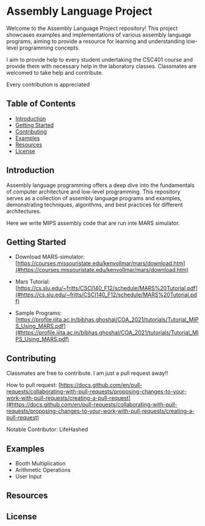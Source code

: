 # Assembly Language Project

Welcome to the Assembly Language Project repository! This project showcases examples and implementations of various assembly language programs, aiming to provide a resource for learning and understanding low-level programming concepts.

I aim to provide help to every student undertaking the CSC401 course and provide them with necessary help in the laboratory classes. Classmates are welcomed to take help and contribute.

Every contribution is appreciated

## Table of Contents
- [Introduction](#introduction)
- [Getting Started](#getting-started)
- [Contributing](#contributing)
- [Examples](#examples)
- [Resources](#resources)
- [License](#license)

## Introduction
Assembly language programming offers a deep dive into the fundamentals of computer architecture and low-level programming. This repository serves as a collection of assembly language programs and examples, demonstrating techniques, algorithms, and best practices for different architectures.

Here we write MIPS assembly code that are run inte MARS simulator.

## Getting Started

- Download MARS-simulator: [https://courses.missouristate.edu/kenvollmar/mars/download.htm](#https://courses.missouristate.edu/kenvollmar/mars/download.htm)

- Mars Tutorial: [https://cs.slu.edu/~fritts/CSCI140_F12/schedule/MARS%20Tutorial.pdf](#https://cs.slu.edu/~fritts/CSCI140_F12/schedule/MARS%20Tutorial.pdf)

- Sample Programs: [https://profile.iiita.ac.in/bibhas.ghoshal/COA_2021/tutorials/Tutorial_MIPS_Using_MARS.pdf](#https://profile.iiita.ac.in/bibhas.ghoshal/COA_2021/tutorials/Tutorial_MIPS_Using_MARS.pdf)

## Contributing

Classmates are free to contribute.
I am just a pull request away!!

How to pull request: [https://docs.github.com/en/pull-requests/collaborating-with-pull-requests/proposing-changes-to-your-work-with-pull-requests/creating-a-pull-request](#https://docs.github.com/en/pull-requests/collaborating-with-pull-requests/proposing-changes-to-your-work-with-pull-requests/creating-a-pull-request)

Notable Contributor: LifeHashed

## Examples

- Booth Multiplication
- Arithmetic Operations
- User Input

## Resources

## License
